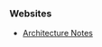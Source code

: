 <!-- Reading -->

### Websites

- [Architecture Notes](https://architecturenotes.co/)

<!-- Listening -->

<!-- Watching -->

<!-- Discussing -->

<!-- Doing -->